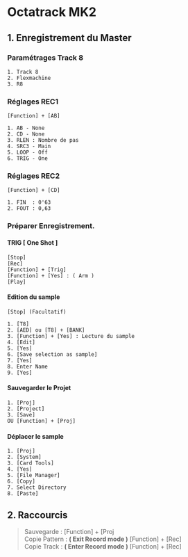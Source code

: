 # Octatrack MK2

## 1. Enregistrement du Master

### Paramétrages Track 8

    1. Track 8
    2. Flexmachine
    3. R8

### Réglages REC1

    [Function] + [AB]  

    1. AB - None
    2. CD - None
    3. RLEN : Nombre de pas
    4. SRC3 - Main
    5. LOOP - Off
    6. TRIG - One

### Réglages REC2

    [Function] + [CD]

    1. FIN  : 0'63
    2. FOUT : 0,63

### Préparer Enregistrement.

#### TRIG [ One Shot ]

    [Stop]
    [Rec]
    [Function] + [Trig]
    [Function] + [Yes] : ( Arm )
    [Play]

#### Edition du sample

    [Stop] (Facultatif)

    1. [T8]
    2. [AED] ou [T8] + [BANK]
    3. [Function] + [Yes] : Lecture du sample
    4. [Edit]
    5. [Yes]
    6. [Save selection as sample]
    7. [Yes]
    8. Enter Name
    9. [Yes]

#### Sauvegarder le Projet

    1. [Proj]
    2. [Project]
    3. [Save]
    OU [Function] + [Proj]  

#### Déplacer le sample

    1. [Proj]
    2. [System]
    3. [Card Tools]
    4. [Yes]
    5. [File Manager]
    6. [Copy]
    7. Select Directory
    8. [Paste]

## 2. Raccourcis

> Sauvegarde : [Function] + [Proj  
> Copie Pattern : **( Exit Record mode )** [Function] + [Rec]  
> Copie Track : **( Enter Record mode )** [Function] + [Rec]

<!-- Texte caché

attr: loop on

trim

b:2( 2Temps)

F+yes pour écouter la boucle

Edit

Function + bank

crop to selection = garde la sélection

File

save sample copy

F+play ( clearname)

Entrer son nom

Déplacer le sample dans le répertoire voulu :

Function + Mixer

card tools

File manager

dans Audio

copy et paste où on veut

-->
